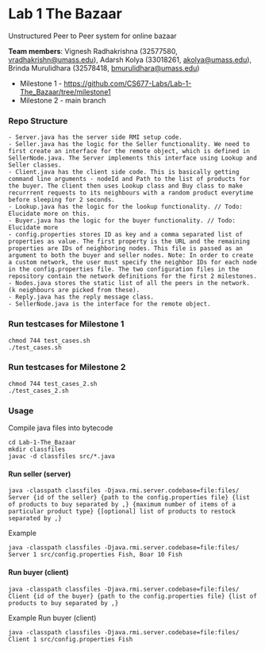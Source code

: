 # Lab 1 The Bazaar
Unstructured Peer to Peer system for online bazaar

**Team members**: Vignesh Radhakrishna (32577580, vradhakrishn@umass.edu), Adarsh Kolya (33018261, akolya@umass.edu), Brinda Murulidhara (32578418, bmurulidhara@umass.edu)

- Milestone 1 - https://github.com/CS677-Labs/Lab-1-The_Bazaar/tree/milestone1
- Milestone 2 - main branch
### Repo Structure
    - Server.java has the server side RMI setup code. 
    - Seller.java has the logic for the Seller functionality. We need to first create an interface for the remote object, which is defined in SellerNode.java. The Server implements this interface using Lookup and Seller classes.
    - Client.java has the client side code. This is basically getting command line arguments - nodeId and Path to the list of products for the buyer. The client then uses Lookup class and Buy class to make recurrrent requests to its neighbours with a random product everytime before sleeping for 2 seconds.
    - Lookup.java has the logic for the lookup functionality. // Todo: Elucidate more on this.
    - Buyer.java has the logic for the buyer functionality. // Todo: Elucidate more
    - config.properties stores ID as key and a comma separated list of properties as value. The first property is the URL and the remaining properties are IDs of neighboring nodes. This file is passed as an argument to both the buyer and seller nodes. Note: In order to create a custom network, the user must specify the neighbor IDs for each node in the config.properties file. The two configuration files in the repository contain the network definitions for the first 2 milestones.
    - Nodes.java stores the static list of all the peers in the network. (k neighbours are picked from these).
    - Reply.java has the reply message class.
    - SellerNode.java is the interface for the remote object.

### Run testcases for Milestone 1
```shell
chmod 744 test_cases.sh
./test_cases.sh
```

### Run testcases for Milestone 2
```shell
chmod 744 test_cases_2.sh
./test_cases_2.sh
```

### Usage
Compile java files into bytecode
```shell
cd Lab-1-The_Bazaar
mkdir classfiles
javac -d classfiles src/*.java
```

#### Run seller (server)
```shell
java -classpath classfiles -Djava.rmi.server.codebase=file:files/ Server {id of the seller} {path to the config.properties file} {list of products to buy separated by ,} {maximum number of items of a particular product type} {[optional] list of products to restock separated by ,}
```
Example
```shell
java -classpath classfiles -Djava.rmi.server.codebase=file:files/ Server 1 src/config.properties Fish, Boar 10 Fish
```

#### Run buyer (client)
```shell
java -classpath classfiles -Djava.rmi.server.codebase=file:files/ Client {id of the buyer} {path to the config.properties file} {list of products to buy separated by ,}
```

Example
Run buyer (client)
```shell
java -classpath classfiles -Djava.rmi.server.codebase=file:files/ Client 1 src/config.properties Fish
```
